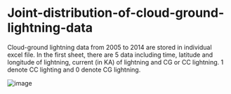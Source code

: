 # Joint-distribution-of-cloud-ground-lightning-data
Cloud-ground lightning data from 2005 to 2014 are stored in individual excel file. In the first sheet, there are 5 data including time, latitude and longitude of lightning, current (in KA) of lightning and CG or CC lightning. 1 denote CC lighting and 0 denote CG lightning.

![image](https://github.com/pig-of-fang/Joint-distribution-of-cloud-ground-lightning-data/assets/93078282/b4c203bb-4bab-4070-b0bd-4c72af8aff5c)

